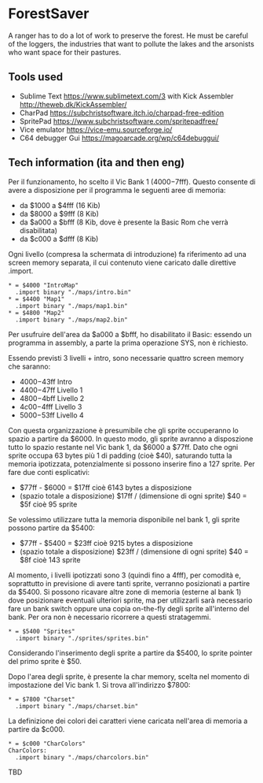 # ForestSaver

A ranger has to do a lot of work to preserve the forest. He must be careful of the loggers, the industries that want to pollute the lakes and the arsonists who want space for their pastures.

## Tools used
* Sublime Text https://www.sublimetext.com/3 with Kick Assembler http://theweb.dk/KickAssembler/
* CharPad https://subchristsoftware.itch.io/charpad-free-edition
* SpritePad https://www.subchristsoftware.com/spritepadfree/
* Vice emulator https://vice-emu.sourceforge.io/
* C64 debugger Gui https://magoarcade.org/wp/c64debuggui/

## Tech information (ita and then eng)
Per il funzionamento, ho scelto il Vic Bank 1 ($4000-$7fff). Questo consente di avere a disposizione per il programma le seguenti aree di memoria:
* da $1000 a $4fff (16 Kib)
* da $8000 a $9fff (8 Kib)
* da $a000 a $bfff (8 Kib, dove è presente la Basic Rom che verrà disabilitata)
* da $c000 a $dfff (8 Kib)

Ogni livello (compresa la schermata di introduzione) fa riferimento ad una screen memory separata, il cui contenuto viene caricato
dalle direttive .import.

```
* = $4000 "IntroMap"
  .import binary "./maps/intro.bin"
* = $4400 "Map1"
  .import binary "./maps/map1.bin"
* = $4800 "Map2"
  .import binary "./maps/map2.bin"
```
Per usufruire dell'area da $a000 a $bfff, ho disabilitato il Basic: essendo un programma in assembly, a parte la prima operazione SYS, non è richiesto.

Essendo previsti 3 livelli + intro, sono necessarie quattro screen memory che saranno:
* $4000-$43ff Intro
* $4400-$47ff Livello 1
* $4800-$4bff Livello 2
* $4c00-$4fff Livello 3
* $5000-$53ff Livello 4

Con questa organizzazione è presumibile che gli sprite occuperanno lo spazio a partire da $6000. In questo modo, gli sprite avranno a disposzione tutto lo spazio restante nel Vic bank 1, da $6000 a $77ff.
Dato che ogni sprite occupa 63 bytes più 1 di padding (cioè $40), saturando tutta la memoria ipotizzata, potenzialmente si possono inserire fino a 127 sprite.
Per fare due conti esplicativi:
* $77ff - $6000 = $17ff cioè 6143 bytes a disposizione
* (spazio totale a disposizione) $17ff / (dimensione di ogni sprite) $40 = $5f cioè 95 sprite

Se volessimo utilizzare tutta la memoria disponibile nel bank 1, gli sprite possono partire da $5400:
* $77ff - $5400 = $23ff cioè 9215 bytes a disposizione
* (spazio totale a disposizione) $23ff / (dimensione di ogni sprite) $40 = $8f cioè 143 sprite

Al momento, i livelli ipotizzati sono 3 (quindi fino a 4fff), per comodità e, soprattutto in previsione di avere tanti sprite, verranno posizionati a partire da $5400.
Si possono ricavare altre zone di memoria (esterne al bank 1) dove posizionare eventuali ulteriori sprite, ma per utilizzarli sarà necessario fare un bank switch oppure una copia on-the-fly degli sprite all'interno del bank. Per ora non è necessario ricorrere a questi stratagemmi.

```
* = $5400 "Sprites"
  .import binary "./sprites/sprites.bin"
```
Considerando l'inserimento degli sprite a partire da $5400, lo sprite pointer del primo sprite è $50.

Dopo l'area degli sprite, è presente la char memory, scelta nel momento di impostazione del Vic bank 1. Si trova all'indirizzo $7800:
```
* = $7800 "Charset"
  .import binary "./maps/charset.bin"
```

La definizione dei colori dei caratteri viene caricata nell'area di memoria a partire da $c000.
```
* = $c000 "CharColors"
CharColors:
  .import binary "./maps/charcolors.bin"
```

TBD
